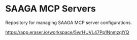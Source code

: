 # SAAGA MCP Servers

Repository for managing SAAGA MCP server configurations.

https://app.eraser.io/workspace/5wrHUVL47Pp1NnmzqlYQ